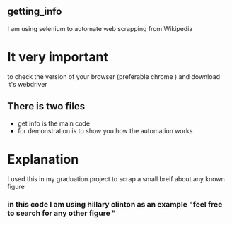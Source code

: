 ## getting_info
I am using selenium to automate web scrapping from Wikipedia 

# It very important 
to check the version of your browser (preferable chrome ) and download it's webdriver 

## There is two files 
<ul>
  <li>get info is the main code </li>
  <li>for demonstration is to show you how the automation works </li>
</ul>

# Explanation
I used this in my graduation project to scrap a small breif about any known figure 
### in this code I am using hillary clinton as an example "feel free to search for any other figure "
